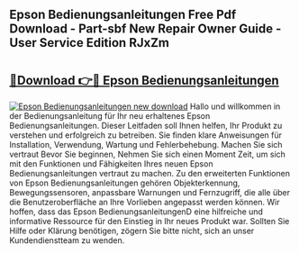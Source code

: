 ## Epson Bedienungsanleitungen Free Pdf Download - Part-sbf New Repair Owner Guide - User Service Edition RJxZm

# <h2><a href="http://df2ojzr.blite.top/?on=Epson+Bedienungsanleitungen">🔗Download 👉🔴 Epson Bedienungsanleitungen</a></h2>

[![Epson Bedienungsanleitungen new download](https://i.imgur.com/lujVjoI.png)](http://df2ojzr.blite.top/?on=Epson+Bedienungsanleitungen)
Hallo und willkommen in der Bedienungsanleitung für Ihr neu erhaltenes Epson Bedienungsanleitungen. Dieser Leitfaden soll Ihnen helfen, Ihr Produkt zu verstehen und erfolgreich zu betreiben. Sie finden klare Anweisungen für Installation, Verwendung, Wartung und Fehlerbehebung. Machen Sie sich vertraut Bevor Sie beginnen, Nehmen Sie sich einen Moment Zeit, um sich mit den Funktionen und Fähigkeiten Ihres neuen Epson Bedienungsanleitungen vertraut zu machen. Zu den erweiterten Funktionen von Epson Bedienungsanleitungen gehören Objekterkennung, Bewegungssensoren, anpassbare Warnungen und Fernzugriff, die alle über die Benutzeroberfläche an Ihre Vorlieben angepasst werden können. Wir hoffen, dass das Epson BedienungsanleitungenD eine hilfreiche und informative Ressource für den Einstieg in Ihr neues Produkt war. Sollten Sie Hilfe oder Klärung benötigen, zögern Sie bitte nicht, sich an unser Kundendienstteam zu wenden.
